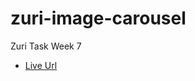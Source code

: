# zuri-image-carousel
Zuri Task Week 7
- [Live Url](https://samadeen.github.io/zuri-image-carousel)

